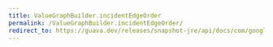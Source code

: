```yaml
---
title: ValueGraphBuilder.incidentEdgeOrder
permalink: /ValueGraphBuilder.incidentEdgeOrder/
redirect_to: https://guava.dev/releases/snapshot-jre/api/docs/com/google/common/graph/ValueGraphBuilder.html#incidentEdgeOrder-com.google.common.graph.ElementOrder-
---
```

